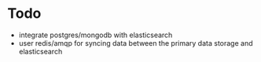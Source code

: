 # Todo

+ integrate postgres/mongodb with elasticsearch
+ user redis/amqp for syncing data between the primary data storage and elasticsearch
